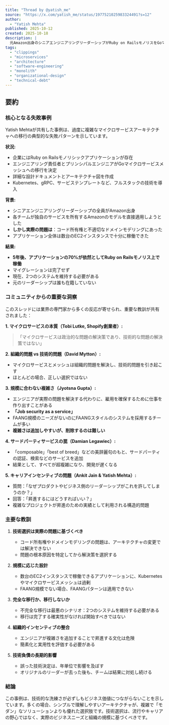 ```yaml
---
title: "Thread by @yatish_me"
source: "https://x.com/yatish_me/status/1977521025983324491?s=12"
author:
  - "Yatish Mehta"
published: 2025-10-12
created: 2025-10-18
description: |
  元Amazon出身のシニアエンジニアリングリーダーシップがRuby on RailsモノリスをGoマイクロサービスメッシュに移行しようとした失敗事例。5年後も70%がモノリスのまま残り、2つのシステムを維持する必要が生じた。マイクロサービスは技術的な問題ではなく、組織的な問題の解決策であることを示す典型的な事例。
tags:
  - "clippings"
  - "microservices"
  - "architecture"
  - "software-engineering"
  - "monolith"
  - "organizational-design"
  - "technical-debt"
---
```


## 要約

### 核心となる失敗事例

Yatish Mehtaが共有した事例は、過度に複雑なマイクロサービスアーキテクチャへの移行の典型的な失敗パターンを示しています。

**状況:**

- 企業にはRuby on Railsモノリシックアプリケーションが存在
- エンジニアリング責任者とプリンシパルエンジニアがGoマイクロサービスメッシュへの移行を決定
- 詳細な設計ドキュメントとアーキテクチャ図を作成
- Kubernetes、gRPC、サービステンプレートなど、フルスタックの技術を導入

**背景:**

- シニアエンジニアリングリーダーシップの全員がAmazon出身
- 各チームが独自のサービスを所有するAmazonのモデルを直接適用しようとした
- **しかし実際の問題は**：コード所有権と不適切なドメインモデリングにあった
- アプリケーション全体は数台のEC2インスタンスで十分に稼働できた

**結果:**

- **5年後、アプリケーションの70%が依然としてRuby on Railsモノリス上で稼働**
- マイグレーションは完了せず
- 現在、2つのシステムを維持する必要がある
- 元のリーダーシップは誰も在籍していない

### コミュニティからの重要な洞察

このスレッドには業界の専門家から多くの反応が寄せられ、重要な教訓が共有されました：

**1. マイクロサービスの本質（Tobi Lutke, Shopify創業者）:**
> 「マイクロサービスは政治的な問題の解決策であり、技術的な問題の解決策ではない」

**2. 組織的問題 vs 技術的問題（David Mytton）:**

- マイクロサービスとメッシュは組織的問題を解決し、技術的問題を引き起こす
- ほとんどの場合、正しい選択ではない

**3. 規模に合わない複雑さ（Jyotsna Gupta）:**

- エンジニアが実際の問題を解決する代わりに、雇用を確保するために仕事を作り出すことがある
- **「Job security as a service」**
- FAANG規模のニーズがないのにFAANGスタイルのシステムを採用するチームが多い
- **複雑さは追加しやすいが、削除するのは難しい**

**4. サードパーティサービスの罠（Damian Legawiec）:**

- 「composable」「best of breed」などの美辞麗句のもと、サードパーティの認証、検索などのサービスを追加
- 結果として、すべてが超複雑になり、開発が遅くなる

**5. キャリアインセンティブの問題（Ankit Jain & Yatish Mehta）:**

- 質問：「なぜプロダクトやビジネス側のリーダーシップがこれを許してしまうのか？」
- 回答：「昇進するにはどうすればいい？」
- 複雑なプロジェクトが昇進のための実績として利用される構造的問題

### 主要な教訓

1. **技術選択は実際の問題に基づくべき**
   - コード所有権やドメインモデリングの問題は、アーキテクチャの変更では解決できない
   - 問題の根本原因を特定してから解決策を選択する

2. **規模に応じた設計**
   - 数台のEC2インスタンスで稼働できるアプリケーションに、Kubernetesやマイクロサービスメッシュは過剰
   - FAANG規模でない場合、FAANGパターンは適用できない

3. **完全な移行か、移行しないか**
   - 不完全な移行は最悪のシナリオ：2つのシステムを維持する必要がある
   - 移行は完了する確実性がなければ開始すべきではない

4. **組織的インセンティブの整合**
   - エンジニアが複雑さを追加することで昇進する文化は危険
   - 簡素化と実用性を評価する必要がある

5. **技術負債の長期的影響**
   - 誤った技術決定は、年単位で影響を及ぼす
   - オリジナルのリーダーが去った後も、チームは結果に対処し続ける

### 結論

この事例は、技術的な洗練さが必ずしもビジネス価値につながらないことを示しています。多くの場合、シンプルで理解しやすいアーキテクチャが、複雑で「モダン」なソリューションよりも優れた選択肢です。技術選択は、流行やキャリアの野心ではなく、実際のビジネスニーズと組織の規模に基づくべきです。
